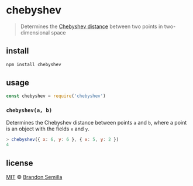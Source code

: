 # chebyshev
> Determines the [Chebyshev distance](https://en.wikipedia.org/wiki/Chebyshev_distance) between two points in two-dimensional space

## install
```sh
npm install chebyshev
```

## usage
```js
const chebyshev = require('chebyshev')
```

### `chebyshev(a, b)`
Determines the Chebyshev distance between points `a` and `b`, where a point is an object with the fields `x` and `y`.
```js
> chebyshev({ x: 6, y: 6 }, { x: 5, y: 2 })
4
```

## license
[MIT](https://opensource.org/licenses/MIT) © [Brandon Semilla](https://git.io/semibran)
